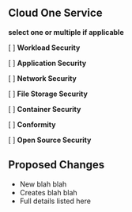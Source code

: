 ## Cloud One Service
**select one or multiple if applicable**

[ ] **Workload Security**

[ ] **Application Security**

[ ] **Network Security**

[ ] **File Storage Security**

[ ] **Container Security**

[ ] **Conformity**

[ ] **Open Source Security**

## Proposed Changes
  - New blah blah
  - Creates blah blah
  - Full details listed here